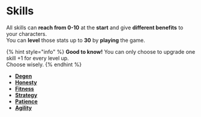 # Skills

All skills can **reach from 0-10** at the **start** and give **different benefits** to your characters.\
You can **level** those stats up to **30** by **playing** the game.

{% hint style="info" %}
**Good to know!** You can only choose to upgrade one skill +1 for every level up.\
Choose wisely.
{% endhint %}

* ****[**Degen**](degen.md)****
* ****[**Honesty**](honesty.md)****
* ****[**Fitness**](fitness.md)****
* ****[**Strategy**](strategy.md)****
* ****[**Patience**](patience.md)****
* ****[**Agility**](agility.md)****
